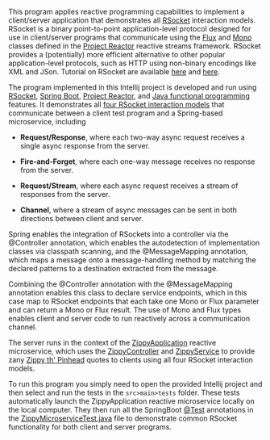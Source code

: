 This program applies reactive programming capabilities to implement a
client/server application that demonstrates all
[RSocket](https://rsocket.io) interaction models.  RSocket is a binary
point-to-point application-level protocol designed for use in
client/server programs that communicate using the
[Flux](https://projectreactor.io/docs/core/release/api/reactor/core/publisher/Flux.html)
and
[Mono](https://projectreactor.io/docs/core/release/api/reactor/core/publisher/Mono.html)
classes defined in the [Project Reactor](https://projectreactor.io/)
reactive streams framework.  RSocket provides a (potentially) more
efficient alternative to other popular application-level protocols,
such as HTTP using non-binary encodings like XML and JSon.  Tutorial
on RSocket are available [here](https://www.baeldung.com/rsocket) and
[here](https://spring.io/blog/2020/03/02/getting-started-with-rsocket-spring-boot-server).

The program implemented in this Intellij project is developed and run
using [RSocket](https://rsocket.io), [Spring
Boot](https://spring.io/projects/spring-boot), [Project
Reactor](https://projectreactor.io), and [Java functional
programming](http://www.dre.vanderbilt.edu/~schmidt/cs253/) features.
It demonstrates all [four RSocket interaction
models](https://docs.spring.io/spring-framework/docs/current/reference/pdf/rsocket.pdf)
that communicate between a client test program and a Spring-based
microservice, including

* **Request/Response**, where each two-way async request receives a single
  async response from the server.

* **Fire-and-Forget**, where each one-way message receives no response
  from the server.

* **Request/Stream**, where each async request receives a stream of
  responses from the server.

* **Channel**, where a stream of async messages can be sent in both
  directions between client and server.

Spring enables the integration of RSockets into a controller via the
@Controller annotation, which enables the autodetection of
implementation classes via classpath scanning, and the @MessageMapping
annotation, which maps a message onto a message-handling method by
matching the declared patterns to a destination extracted from the
message.

Combining the @Controller annotation with the @MessageMapping
annotation enables this class to declare service endpoints, which in
this case map to RSocket endpoints that each take one Mono or Flux
parameter and can return a Mono or Flux result.  The use of Mono and
Flux types enables client and server code to run reactively across a
communication channel.

The server runs in the context of the
[ZippyApplication](src/main/java/zippyisms/application/ZippyApplication.java)
reactive microservice, which uses the
[ZippyController](src/main/java/zippyisms/controller/ZippyController.java)
and [ZippyService](src/main/java/zippyisms/service/ZippyService.java)
to provide zany [Zippy th'
Pinhead](https://en.wikipedia.org/wiki/Zippy_the_Pinhead) quotes to
clients using all four RSocket interaction models.

To run this program you simply need to open the provided Intellij
project and then select and run the tests in the `src>main>tests`
folder. These tests automatically launch the ZippyApplication reactive
microservice locally on the local computer. They then run all the
SpringBoot [@Test](https://www.baeldung.com/spring-boot-testing)
annotations in the
[ZippyMicroserviceTest.java](src/test/java/zippyisms/application/ZippyMicroserviceTest.java)
file to demonstrate common RSocket functionality for both client and
server programs.

